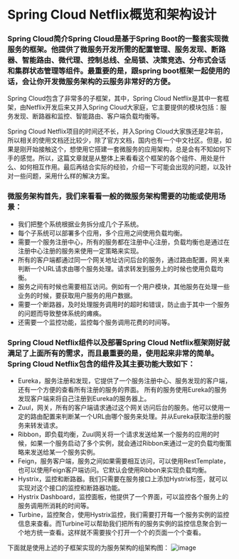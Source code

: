 
# Spring Cloud Netflix概览和架构设计                            


### Spring Cloud简介Spring Cloud是基于Spring Boot的一整套实现微服务的框架。他提供了微服务开发所需的配置管理、服务发现、断路器、智能路由、微代理、控制总线、全局锁、决策竞选、分布式会话和集群状态管理等组件。最重要的是，跟spring boot框架一起使用的话，会让你开发微服务架构的云服务非常好的方便。  

Spring Cloud包含了非常多的子框架，其中，Spring Cloud Netflix是其中一套框架，由Netflix开发后来又并入Spring Cloud大家庭，它主要提供的模块包括：服务发现、断路器和监控、智能路由、客户端负载均衡等。  

Spring Cloud Netflix项目的时间还不长，并入Spring Cloud大家族还是2年前，所以相关的使用文档还比较少，除了官方文档，国内也有一个中文社区。但是，如果是刚开始接触这个，想使用它搭建一套微服务的应用架构，总是会有不知如何下手的感觉。所以，这篇文章就是从整体上来看看这个框架的各个组件、用处是什么、如何相互作用。最后再结合实际的经验，介绍一下可能会出现的问题，以及针对一些问题，采用什么样的解决方案。  

### 微服务架构首先，我们来看看一般的微服务架构需要的功能或使用场景：  

* 我们把整个系统根据业务拆分成几个子系统。
* 每个子系统可以部署多个应用，多个应用之间使用负载均衡。
* 需要一个服务注册中心，所有的服务都在注册中心注册，负载均衡也是通过在注册中心注册的服务来使用一定策略来实现。
* 所有的客户端都通过同一个网关地址访问后台的服务，通过路由配置，网关来判断一个URL请求由哪个服务处理。请求转发到服务上的时候也使用负载均衡。
* 服务之间有时候也需要相互访问。例如有一个用户模块，其他服务在处理一些业务的时候，要获取用户服务的用户数据。
* 需要一个断路器，及时处理服务调用时的超时和错误，防止由于其中一个服务的问题而导致整体系统的瘫痪。
* 还需要一个监控功能，监控每个服务调用花费的时间等。  

### Spring Cloud Netflix组件以及部署Spring Cloud Netflix框架刚好就满足了上面所有的需求，而且最重要的是，使用起来非常的简单。Spring Cloud Netflix包含的组件及其主要功能大致如下：  

* Eureka，服务注册和发现，它提供了一个服务注册中心、服务发现的客户端，还有一个方便的查看所有注册的服务的界面。 所有的服务使用Eureka的服务发现客户端来将自己注册到Eureka的服务器上。
* Zuul，网关，所有的客户端请求通过这个网关访问后台的服务。他可以使用一定的路由配置来判断某一个URL由哪个服务来处理。并从Eureka获取注册的服务来转发请求。
* Ribbon，即负载均衡，Zuul网关将一个请求发送给某一个服务的应用的时候，如果一个服务启动了多个实例，就会通过Ribbon来通过一定的负载均衡策略来发送给某一个服务实例。
* Feign，服务客户端，服务之间如果需要相互访问，可以使用RestTemplate，也可以使用Feign客户端访问。它默认会使用Ribbon来实现负载均衡。
* Hystrix，监控和断路器。我们只需要在服务接口上添加Hystrix标签，就可以实现对这个接口的监控和断路器功能。
* Hystrix Dashboard，监控面板，他提供了一个界面，可以监控各个服务上的服务调用所消耗的时间等。
* Turbine，监控聚合，使用Hystrix监控，我们需要打开每一个服务实例的监控信息来查看。而Turbine可以帮助我们把所有的服务实例的监控信息聚合到一个地方统一查看。这样就不需要挨个打开一个个的页面一个个查看。  

下面就是使用上述的子框架实现的为服务架构的组架构图：
![image](https://user-images.githubusercontent.com/11325103/26866724-04172992-4b95-11e7-9271-486465af3221.png)
